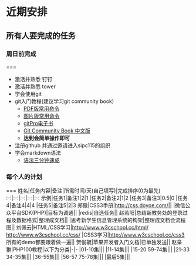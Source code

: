 # 近期安排

## 所有人要完成的任务

###  周日前完成

===

* 激活并熟悉 钉钉
* 激活并熟悉 tower
* 学会使用git
* git入门教程(建议学习git community book)
	* [PDF版常用命令](./source/Git_Cheat_Sheet.pdf)
	* [图片版常用命令]( ./source/Git_Cheat_Sheet.jpg)
	* [gitPro电子书](./source/gitPro.pdf)
	* [Git Community Book 中文版](http://gitbook.liuhui998.com/index.html)
	* **达到会简单操作即可**
* 注册github 并通过邀请进入sipc115的组织
* 学会markdown语法
	* [语法三分钟速成](https://gitcafe.com/GitCafe/Help/wiki/Markdown-%E8%AF%AD%E6%B3%95%E9%80%9F%E6%9F%A5%E8%A1%A8#wiki)

### 每个人的计划

===
姓名|任务内容|备注|所需时间/天(自己填写)|完成排序(0为最先)
:-:|:-:|:-:|:-:|:-:
示例|任务1|备注1|2|1
|任务2|备注2|1|2
|任务3|备注3|0.5|0
|任务4|备注4|4|4
|任务5|备注5|2|3
郑傲|CSS3手册|http://css.doyoe.com/||
|微信公众平台SDK(PHP)|目标为调通||
|redis|自选任务||
赵若阳|总结新教务处的登录过程及数据格式|整理成文档||
|思考新学生信息管理系统的构架|整理成文档会流程图||
刘佩云|HTML/CSS学习|http://www.w3cschool.cc/html/<br>http://www.w3cschool.cc/css/
|CSS3学习|http://www.w3cschool.cc/css3<br>所有的demo都要跟着做一遍||
贺俊毓|苹果开发者入门文档|已单独发送||
赵枭翀|PHP100教程|以下为分类|-|-
|01-10集|||
|11-14集|||
|15-20 59-74集|||
|21-33 34-35集|||
|36-55集|||
|56-57 75-78集|||
|最后5集|||
